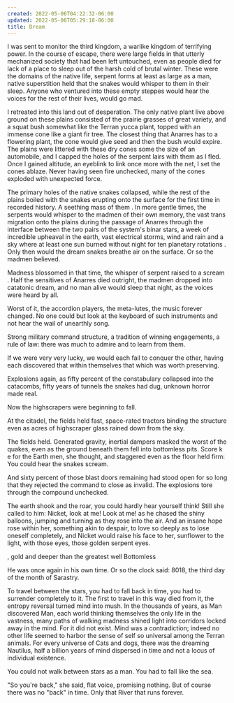 ```yaml
---
created: 2022-05-06T04:22:32-06:00
updated: 2022-05-06T05:29:18-06:00
title: Dream
---
```


I was sent to monitor the third kingdom, a warlike kingdom of terrifying power. In the course of escape, there were large fields in that utterly mechanized society that had been left untouched, even as people died for lack of a place to sleep out of the harsh cold of brutal winter. These were the domains of the native life, serpent forms at least as large as a man, native superstition held that the snakes would whisper to them in their sleep. Anyone who ventured into these empty steppes would hear the voices for the rest of their lives, would go mad.

I retreated into this land out of desperation. The only native plant live above ground on these plains consisted of the prairie grasses of great variety, and a squat bush somewhat like the Terran yucca plant, topped with an immense cone like a giant fir tree. The closest thing that Anarres has to a flowering plant, the cone would give seed and then the bush would expire. The plains were littered with these dry cones some the size of an automobile, and I capped the holes of the serpent lairs with them as I fled. Once I gained altitude, an eyeblink to link once more with the net, I set the cones ablaze. Never having seen fire unchecked, many of the cones exploded with unexpected force. 

The primary holes of the native snakes collapsed, while the rest of the plains boiled with the snakes erupting onto the surface for the first time in recorded history. A seething mass of them .  In more gentle times, the serpents would whisper to the madmen of their own memory, the vast trans migration onto the plains during the passage of Anarres through the interface between the two pairs of the system's binar stars, a week of incredible upheaval in the earth, vast electrical storms, wind and rain and a sky where at least one sun burned without night for ten planetary rotations . Only then would the dream snakes breathe air on the surface. Or so the madmen believed.

Madness blossomed in that time, the whisper of serpent raised to a scream . Half the sensitives of Anarres died outright, the madmen dropped into catatonic dream, and no man alive would sleep that night, as the voices were heard by all.

Worst of it, the accordion players, the meta-lutes, the music forever changed. No one could but look at the keyboard of such instruments and not hear the wail of unearthly song.

Strong military command structure, a tradition of winning engagements, a rule of law: there was much to admire and to learn from them.

If we were very very lucky, we would each fail to conquer the other, having each discovered that within themselves that which was worth preserving.


Explosions again, as fifty percent of the constabulary collapsed into the catacombs, fifty years of tunnels the snakes had dug, unknown horror made real. 

Now the highscrapers were beginning to fall.

At the citadel, the fields held fast, space-rated tractors binding the structure even as acres of highscraper glass rained down from the sky.

The fields held. Generated gravity, inertial dampers masked the worst of the quakes, even as the ground beneath them fell into bottomless pits. Score k e for the Earth men, she thought, and staggered even as the floor held firm: You could hear the snakes scream.

And sixty percent of those blast doors remaining had stood open for so long that they rejected the command to close as invalid. The explosions tore through the compound unchecked.


The earth shook and the roar, you could hardly hear yourself think! Still she called to him: Nicket, look at me! Look at me! as he chased the shiny balloons, jumping and turning as they rose into the air. And an insane hope rose within her, something akin to despair, to love so deeply as to lose oneself completely, and Nicket would raise his face to her, sunflower to the light, with those eyes, those golden serpent eyes.

, gold and deeper than the greatest well
Bottomless 


He was once again in his own time. Or so the clock said: 8018, the third day of the month of Sarastry.

To travel between the stars, you had to fall back in time, you had to surrender completely to it. The first to travel in this way died from it, the entropy reversal turned mind into mush. In the thousands of years, as Man discovered Man, each world thinking themselves the only life in the vastness, many paths of walking madness shined light into corridors locked away in the mind. For it did not exist. Mind was a contradiction; indeed no other life seemed to harbor the sense of self so universal among the Terran animals. For every universe of Cats and dogs, there was  the dreaming Nautilus, half a billion years of mind dispersed in time and not a locus of individual existence.

You could not walk between stars as a man. You had to fall like the sea.

"So you're back," she said, flat voice, promising nothing. But of course there was no "back" in time. Only that River that runs forever.
